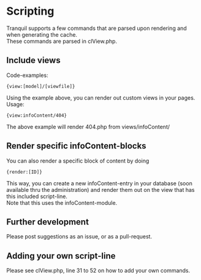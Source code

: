 # Scripting #
Tranquil supports a few commands that are parsed upon rendering and when generating the cache.  
These commands are parsed in clView.php.  

## Include views ##
Code-examples:
```
{view:[model]/[viewfile]}
```
Using the example above, you can render out custom views in your pages.
Usage:
```
{view:infoContent/404}
```
The above example will render 404.php from views/infoContent/

## Render specific infoContent-blocks ##
You can also render a specific block of content by doing
```
{render:[ID]}
```
This way, you can create a new infoContent-entry in your database (soon available thru the administration) and render them out on the view that has this included script-line.  
Note that this uses the infoContent-module.

## Further development ##
Please post suggestions as an issue, or as a pull-request.

## Adding your own script-line ##
Please see clView.php, line 31 to 52 on how to add your own commands.